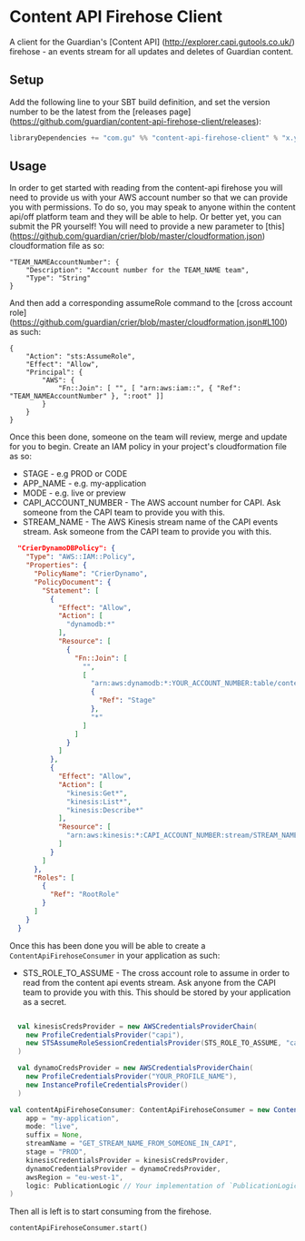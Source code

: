 Content API Firehose Client
============================

A client for the Guardian's [Content API] (http://explorer.capi.gutools.co.uk/) firehose - an events stream for all updates and deletes of Guardian content.

## Setup

Add the following line to your SBT build definition, and set the version number to be the latest from the [releases page] (https://github.com/guardian/content-api-firehose-client/releases):

```scala
libraryDependencies += "com.gu" %% "content-api-firehose-client" % "x.y"
```

## Usage

In order to get started with reading from the content-api firehose you will need to provide us with your AWS account
number so that we can provide you with permissions. To do so, you may speak to anyone within the content api/off platform
team and they will be able to help. Or better yet, you can submit the PR yourself! You will need to provide a new 
parameter to [this] (https://github.com/guardian/crier/blob/master/cloudformation.json) cloudformation file as so:

```
"TEAM_NAMEAccountNumber": {
    "Description": "Account number for the TEAM_NAME team",
    "Type": "String"
}
```

And then add a corresponding assumeRole command to the [cross account role] (https://github.com/guardian/crier/blob/master/cloudformation.json#L100)
as such: 

```
{
    "Action": "sts:AssumeRole",
    "Effect": "Allow",
    "Principal": {
        "AWS": {
            "Fn::Join": [ "", [ "arn:aws:iam::", { "Ref": "TEAM_NAMEAccountNumber" }, ":root" ]]
        }
    }
}
```

Once this been done, someone on the team will review, merge and update for you to begin. Create an IAM policy in your 
project's cloudformation file as so: 

 
 - STAGE - e.g PROD or CODE
 - APP_NAME - e.g. my-application
 - MODE - e.g. live or preview
 - CAPI_ACCOUNT_NUMBER - The AWS account number for CAPI. Ask someone from the CAPI team to provide you with this.
 - STREAM_NAME - The AWS Kinesis stream name of the CAPI events stream. Ask someone from the CAPI team to provide you with this.

```json
  "CrierDynamoDBPolicy": {
    "Type": "AWS::IAM::Policy",
    "Properties": {
      "PolicyName": "CrierDynamo",
      "PolicyDocument": {
        "Statement": [
          {
            "Effect": "Allow",
            "Action": [
              "dynamodb:*"
            ],
            "Resource": [
              {
                "Fn::Join": [
                  "",
                  [
                    "arn:aws:dynamodb:*:YOUR_ACCOUNT_NUMBER:table/content-api-firehose-v2-STAGE_APP_NAME-MODE-",
                    {
                      "Ref": "Stage"
                    },
                    "*"
                  ]
                ]
              }
            ]
          },
          {
            "Effect": "Allow",
            "Action": [
              "kinesis:Get*",
              "kinesis:List*",
              "kinesis:Describe*"
            ],
            "Resource": [
              "arn:aws:kinesis:*:CAPI_ACCOUNT_NUMBER:stream/STREAM_NAME"
            ]
          }
        ]
      },
      "Roles": [
        {
          "Ref": "RootRole"
        }
      ]
    }
  }
```

Once this has been done you will be able to create a `ContentApiFirehoseConsumer` in your application as such:

 - STS_ROLE_TO_ASSUME - The cross account role to assume in order to read from the content api events stream. Ask 
 anyone from the CAPI team to provide you with this. This should be stored by your application as a secret.

```scala

  val kinesisCredsProvider = new AWSCredentialsProviderChain(
    new ProfileCredentialsProvider("capi"),
    new STSAssumeRoleSessionCredentialsProvider(STS_ROLE_TO_ASSUME, "capi")
  )

  val dynamoCredsProvider = new AWSCredentialsProviderChain(
    new ProfileCredentialsProvider("YOUR_PROFILE_NAME"),
    new InstanceProfileCredentialsProvider()
  )

val contentApiFirehoseConsumer: ContentApiFirehoseConsumer = new ContentApiFirehoseConsumer(
    app = "my-application",
    mode: "live",
    suffix = None,
    streamName = "GET_STREAM_NAME_FROM_SOMEONE_IN_CAPI",
    stage = "PROD",
    kinesisCredentialsProvider = kinesisCredsProvider,
    dynamoCredentialsProvider = dynamoCredsProvider,
    awsRegion = "eu-west-1",
    logic: PublicationLogic // Your implementation of `PublicationLogic` - to provide behavior per event type.
)

```

Then all is left is to start consuming from the firehose.

```
contentApiFirehoseConsumer.start()
```
